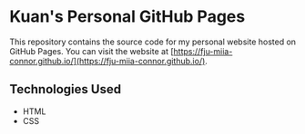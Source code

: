 # Kuan's Personal GitHub Pages

This repository contains the source code for my personal website hosted on GitHub Pages. You can visit the website at [https://fju-miia-connor.github.io/](https://fju-miia-connor.github.io/).

## Technologies Used
- HTML
- CSS
